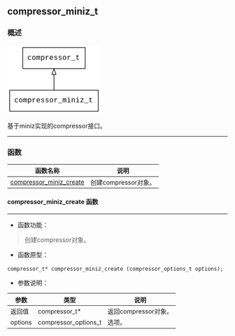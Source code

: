 ## compressor\_miniz\_t
### 概述
![image](images/compressor_miniz_t_0.png)

基于miniz实现的compressor接口。

----------------------------------
### 函数
<p id="compressor_miniz_t_methods">

| 函数名称 | 说明 | 
| -------- | ------------ | 
| <a href="#compressor_miniz_t_compressor_miniz_create">compressor\_miniz\_create</a> | 创建compressor对象。 |
#### compressor\_miniz\_create 函数
-----------------------

* 函数功能：

> <p id="compressor_miniz_t_compressor_miniz_create">创建compressor对象。


* 函数原型：

```
compressor_t* compressor_miniz_create (compressor_options_t options);
```

* 参数说明：

| 参数 | 类型 | 说明 |
| -------- | ----- | --------- |
| 返回值 | compressor\_t* | 返回compressor对象。 |
| options | compressor\_options\_t | 选项。 |
